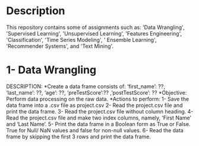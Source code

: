 # Description 
This repository contains some of assignments such as: 'Data Wrangling', 'Supervised Learning', 'Unsupervised Learning', 'Features Engineering', 'Classification', 'Time Series Modeling', ' Ensemble Learning', 'Recommender Systems', and 'Text Mining'.

# 1- Data Wrangling
DESCRIPTION:
			*Create a data frame consists of:
			‘first_name’: ??, ‘last_name’: ??, ‘age’: ??, ‘preTestScore’:?? ,’postTestScore’: ??
			*Objective: Perform data processing on the raw data.
			*Actions to perform:
			1- Save the data frame into a .csv file as project.csv
			2- Read the project.csv file and print the data frame.
			3- Read the project.csv file without column heading.
			4- Read the project.csv file and make two index columns, namely, ‘First Name’ and ‘Last Name’.
			5- Print the data frame in a Boolean form as True or False. True for Null/ NaN values and false for non-null values.
			6- Read the data frame by skipping the first 3 rows and print the data frame.

